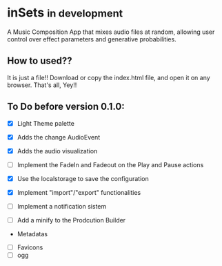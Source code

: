 # inSets <small>in development</small>

A Music Composition App that mixes audio files at random, allowing user control
over effect parameters and generative probabilities.

## How to used??
It is just a file!! Download or copy the index.html file,
and open it on any browser. That's all, Yey!!

## To Do before version 0.1.0:

* [x] Light Theme palette

* [x] Adds the change AudioEvent
* [x] Adds the audio visualization

* [ ] Implement the FadeIn and Fadeout on the Play and Pause actions

* [x] Use the localstorage to save the configuration
* [x] Implement "import"/"export" functionalities

* [ ] Implement a notification sistem

* [ ] Add a minify to the Prodcution Builder

* Metadatas
* [ ] Favicons
* [ ] ogg

